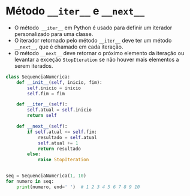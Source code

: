 # Método ``__iter__`` e ``__next__``


- O método`` __iter__`` em Python é usado para definir um iterador personalizado para uma classe.
- O iterador retornado pelo método ``__iter__`` deve ter um método ``__next__``, que é chamado em cada iteração.
- O método ``__next__`` deve retornar o próximo elemento da iteração ou levantar a exceção ``StopIteration`` se não houver mais elementos a serem iterados.


````python
class SequenciaNumerica:
    def __init__(self, inicio, fim):
        self.inicio = inicio
        self.fim = fim

    def __iter__(self):
        self.atual = self.inicio
        return self

    def __next__(self):
        if self.atual <= self.fim:
            resultado = self.atual
            self.atual += 1
            return resultado
        else:
            raise StopIteration


seq = SequenciaNumerica(1, 10)
for numero in seq:
    print(numero, end=' ')  # 1 2 3 4 5 6 7 8 9 10
````